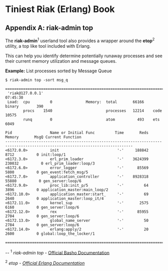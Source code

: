 # Tiniest Riak (Erlang) Book

## Appendix A: riak-admin top

The **riak-admin**<sup>1</sup> userland tool also provides a wrapper around the **etop**<sup>2</sup> utility, a top like tool included with Erlang.

This can help you identify determine potentially runaway processes and see their current memory utilization and message queues.

**Example:** List processes sorted by Message Queue

```
$ riak-admin top -sort msg_q

===============================================================================================================================
 'riak@127.0.0.1'                                                          07:45:30
 Load:  cpu         0               Memory:  total       66166    binary        390
        procs    1540                        processes   12214    code        10575
        runq        0                        atom          493    ets          6049

Pid                 Name or Initial Func         Time       Reds     Memory       MsgQ Current Function
-------------------------------------------------------------------------------------------------------------------------------
<6172.0.0>          init                          '-'     188842       8712          0 init:loop/1                             
<6172.3.0>          erl_prim_loader               '-'    3624399     230032          0 erl_prim_loader:loop/3                  
<6172.6.0>          error_logger                  '-'      85569       5800          0 gen_event:fetch_msg/5                   
<6172.7.0>          application_controller        '-'    8928318      55880          0 gen_server:loop/6                       
<6172.9.0>          proc_lib:init_p/5             '-'         64       3896          0 application_master:main_loop/2          
<6172.10.0>         application_master:start_     '-'         69       2640          0 application_master:loop_it/4            
<6172.11.0>         kernel_sup                    '-'       2575       6160          0 gen_server:loop/6                       
<6172.12.0>         rex                           '-'      85955       2704          0 gen_server:loop/6                       
<6172.13.0>         global_name_server            '-'         50       2784          0 gen_server:loop/6                       
<6172.14.0>         erlang:apply/2                '-'         20       2600          0 global:loop_the_locker/1                

===============================================================================================================================
```

--
<sup>1</sup> *riak-admin top* - [Official Basho Documentation](http://docs.basho.com/riak/latest/ops/running/tools/riak-admin/#top)

<sup>2</sup> *etop* - [*Official Erlang Documentation*](http://www.erlang.org/doc/man/etop.html)